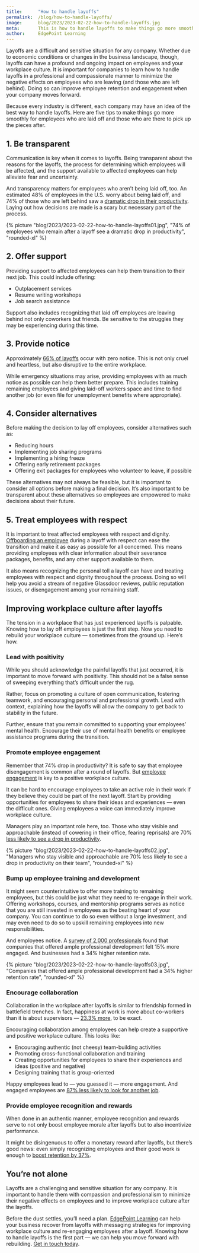 ```yaml
---
title:      "How to handle layoffs"
permalink:  /blog/how-to-handle-layoffs/
image:      blog/2023/2023-02-22-how-to-handle-layoffs.jpg
meta:       This is how to handle layoffs to make things go more smoothly for employees who are laid off and avoid retention issues for those who remain after.  
author:     EdgePoint Learning
---
```


Layoffs are a difficult and sensitive situation for any company. Whether due to economic conditions or changes in the business landscape, though, layoffs can have a profound and ongoing impact on employees and your workplace culture. It is important for companies to learn how to handle layoffs in a professional and compassionate manner to minimize the negative effects on employees who are leaving (and those who are left behind). Doing so can improve employee retention and engagement when your company moves forward. 

Because every industry is different, each company may have an idea of the best way to handle layoffs. Here are five tips to make things go more smoothly for employees who are laid off and those who are there to pick up the pieces after.

## 1. Be transparent

Communication is key when it comes to layoffs. Being transparent about the reasons for the layoffs, the process for determining which employees will be affected, and the support available to affected employees can help alleviate fear and uncertainty.

And transparency matters for employees who aren’t being laid off, too. An estimated 48% of employees in the U.S. worry about being laid off, and 74% of those who are left behind saw a [dramatic drop in their productivity](https://www.leadershipiq.com/blogs/leadershipiq/29062401-dont-expect-layoff-survivors-to-be-grateful). Laying out how decisions are made is a scary but necessary part of the process.



{% picture "blog/2023/2023-02-22-how-to-handle-layoffs01.jpg", "74% of employees who remain after a layoff see a dramatic drop in productivity", "rounded-xl" %}



## 2. Offer support

Providing support to affected employees can help them transition to their next job. This could include offering: 

* Outplacement services
* Resume writing workshops
* Job search assistance

Support also includes recognizing that laid off employees are leaving behind not only coworkers but friends. Be sensitive to the struggles they may be experiencing during this time. 

##  3. Provide notice

Approximately [66% of layoffs](https://www.bls.gov/opub/mlr/1987/06/art2full.pdf) occur with zero notice. This is not only cruel and heartless, but also disruptive to the entire workplace.

While emergency situations may arise, providing employees with as much notice as possible can help them better prepare. This includes training remaining employees and giving laid-off workers space and time to find another job (or even file for unemployment benefits where appropriate).  

## 4. Consider alternatives

Before making the decision to lay off employees, consider alternatives such as: 

* Reducing hours 
* Implementing job sharing programs
* Implementing a hiring freeze
* Offering early retirement packages
* Offering exit packages for employees who volunteer to leave, if possible

These alternatives may not always be feasible, but it is important to consider all options before making a final decision. It’s also important to be transparent about these alternatives so employees are empowered to make decisions about their future.

## 5. Treat employees with respect

It is important to treat affected employees with respect and dignity. [Offboarding an employee](/blog/effective-employee-offboarding/) during a layoff with respect can ease the transition and make it as easy as possible for all concerned. This means providing employees with clear information about their severance packages, benefits, and any other support available to them. 

It also means recognizing the personal toll a layoff can have and treating employees with respect and dignity throughout the process. Doing so will help you avoid a stream of negative Glassdoor reviews, public reputation issues, or disengagement among your remaining staff. 

## Improving workplace culture after layoffs

The tension in a workplace that has just experienced layoffs is palpable. Knowing how to lay off employees is just the first step. Now you need to rebuild your workplace culture — sometimes from the ground up. Here’s how. 

### Lead with positivity

While you should acknowledge the painful layoffs that just occurred, it is important to move forward with positivity. This should not be a false sense of sweeping everything that’s difficult under the rug. 

Rather, focus on promoting a culture of open communication, fostering teamwork, and encouraging personal and professional growth. Lead with context, explaining how the layoffs will allow the company to get back to stability in the future.

Further, ensure that you remain committed to supporting your employees’ mental health. Encourage their use of mental health benefits or employee assistance programs during the transition.  

### Promote employee engagement

Remember that 74% drop in productivity? It is safe to say that employee disengagement is common after a round of layoffs. But [employee engagement](https://www.gallup.com/workplace/391922/employee-engagement-slump-continues.aspx#) is key to a positive workplace culture.

It can be hard to encourage employees to take an active role in their work if they believe they could be part of the next layoff. Start by providing opportunities for employees to share their ideas and experiences — even the difficult ones. Giving employees a voice can immediately improve workplace culture. 

Managers play an important role here, too. Those who stay visible and approachable (instead of cowering in their office, fearing reprisals) are 70% [less likely to see a drop in productivity](https://hbr.org/2020/05/how-to-support-your-remaining-employees-after-a-layoff).




{% picture "blog/2023/2023-02-22-how-to-handle-layoffs02.jpg", "Managers who stay visible and approachable are 70% less likely to see a drop in productivity on their team", "rounded-xl" %}



### Bump up employee training and development

It might seem counterintuitive to offer more training to remaining employees, but this could be just what they need to re-engage in their work. Offering workshops, courses, and mentorship programs serves as notice that you are still invested in employees as the beating heart of your company. You can continue to do so even without a large investment, and may even need to do so to upskill remaining employees into new responsibilities. 

And employees notice. A [survey of 2,000 professionals](https://www.betterbuys.com/lms/professional-development-impact/) found that companies that offered ample professional development felt 15% more engaged. And businesses had a 34% higher retention rate. 



{% picture "blog/2023/2023-02-22-how-to-handle-layoffs03.jpg", "Companies that offered ample professional development had a 34% higher retention rate", "rounded-xl" %}



### Encourage collaboration

Collaboration in the workplace after layoffs is similar to friendship formed in battlefield trenches. In fact, happiness at work is more about co-workers than it is about supervisors — [23.3% more](https://legaljobs.io/blog/employee-retention-statistics/), to be exact.

Encouraging collaboration among employees can help create a supportive and positive workplace culture. This looks like: 

* Encouraging authentic (not cheesy) team-building activities
* Promoting cross-functional collaboration and training 
* Creating opportunities for employees to share their experiences and ideas (positive and negative)
* Designing training that is group-oriented 

Happy employees lead to — you guessed it — more engagement. And engaged employees are [87% less likely to look for another job](https://legaljobs.io/blog/employee-retention-statistics/).

### Provide employee recognition and rewards

When done in an authentic manner, employee recognition and rewards serve to not only boost employee morale after layoffs but to also incentivize performance.

 It might be disingenuous to offer a monetary reward after layoffs, but there’s good news: even simply recognizing employees and their good work is enough to [boost retention by 37%](https://legaljobs.io/blog/employee-retention-statistics/). 

## You’re not alone

Layoffs are a challenging and sensitive situation for any company. It is important to handle them with compassion and professionalism to minimize their negative effects on employees and to improve workplace culture after the layoffs.

Before the dust settles, you’ll need a plan. [EdgePoint Learning](https://www.edgepointlearning.com) can help your business recover from layoffs with messaging strategies for improving workplace culture and re-engaging employees after a layoff. Knowing how to handle layoffs is the first part — we can help you move forward with rebuilding. [Get in touch today](/contact/).
